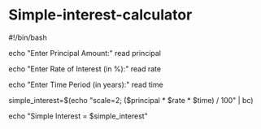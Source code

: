 # Simple-interest-calculator
#!/bin/bash

echo "Enter Principal Amount:"
read principal

echo "Enter Rate of Interest (in %):"
read rate

echo "Enter Time Period (in years):"
read time

simple_interest=$(echo "scale=2; ($principal * $rate * $time) / 100" | bc)

echo "Simple Interest = $simple_interest"
